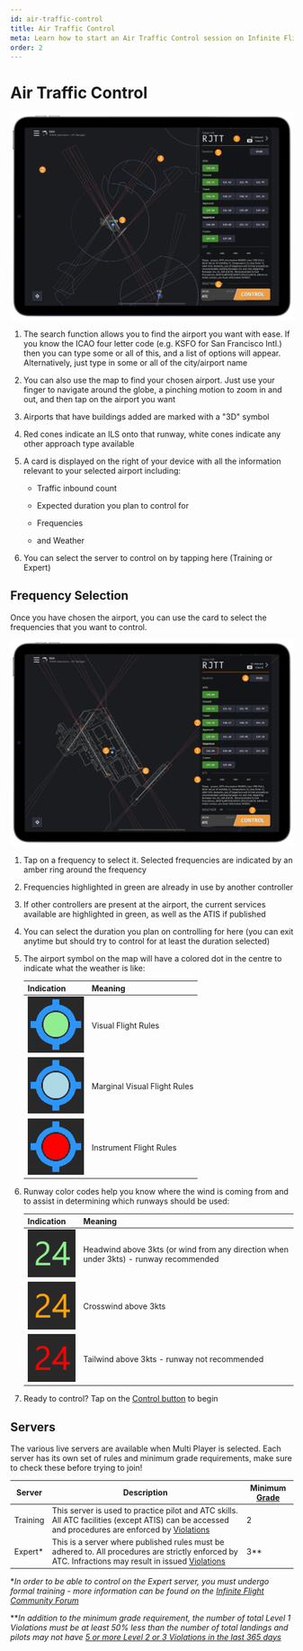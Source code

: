 ```yaml
---
id: air-traffic-control
title: Air Traffic Control
meta: Learn how to start an Air Traffic Control session on Infinite Flight.
order: 2
---
```


# Air Traffic Control



![ATC Page](_images/manual/frames/air-traffic-control-page-233.png)



1. The search function allows you to find the airport you want with ease. If you know the ICAO four letter code (e.g. KSFO for San Francisco Intl.) then you can type some or all of this, and a list of options will appear. Alternatively, just type in some or all of the city/airport name

2. You can also use the map to find your chosen airport. Just use your finger to navigate around the globe, a pinching motion to zoom in and out, and then tap on the airport you want

3. Airports that have buildings added are marked with a "3D" symbol

4. Red cones indicate an ILS onto that runway, white cones indicate any other approach type available

5. A card is displayed on the right of your device with all the information relevant to your selected airport including:

   - Traffic inbound count

   - Expected duration you plan to control for

   - Frequencies

   - and Weather

6. You can select the server to control on by tapping here (Training or Expert)



## Frequency Selection

Once you have chosen the airport, you can use the card to select the frequencies that you want to control.



![Frequency Selection](_images/manual/frames/frequency-selection-233.png)



1. Tap on a frequency to select it. Selected frequencies are indicated by an amber ring around the frequency

    

2. Frequencies highlighted in green are already in use by another controller

    

3. If other controllers are present at the airport, the current services available are highlighted in green, as well as the ATIS if published

    

4. You can select the duration you plan on controlling for here (you can exit anytime but should try to control for at least the duration selected)

    

5. The airport symbol on the map will have a colored dot in the centre to indicate what the weather is like:

   | Indication                                  | Meaning                      |
   | ------------------------------------------- | ---------------------------- |
   | ![](_images/manual/tables/weather-vfr.png)  | Visual Flight Rules          |
   | ![](_images/manual/tables/weather-mvfr.png) | Marginal Visual Flight Rules |
   | ![](_images/manual/tables/weather-ifr.png)  | Instrument Flight Rules      |

   

7. Runway color codes help you know where the wind is coming from and to assist in determining which runways should be used:

   | Indication                                    | Meaning                                                      |
   | --------------------------------------------- | ------------------------------------------------------------ |
   | ![](_images/manual/tables/weather-green.png)  | Headwind above 3kts (or wind from any direction when under 3kts) - runway recommended |
   | ![](_images/manual/tables/weather-orange.png) | Crosswind above 3kts                                         |
   | ![](_images/manual/tables/weather-red.png)    | Tailwind above 3kts - runway not recommended                 |

   

8. Ready to control? Tap on the [Control button](/guide/getting-started-guide/atc-user-interface/ground-tower-radar) to begin

   


## Servers

The various live servers are available when Multi Player is selected. Each server has its own set of rules and minimum grade requirements, make sure to check these before trying to join!



| Server   | Description                                                  | Minimum [Grade](/guide/getting-started-guide/home-user-interface/user-profile#the-grade-table) |
| -------- | ------------------------------------------------------------ | ------------------------------------------------------------ |
| Training | This server is used to practice pilot and ATC skills. All ATC facilities (except ATIS) can be accessed and procedures are enforced by [Violations](/guide/getting-started-guide/pilot-user-interface/violations#violations) | 2                                                            |
| Expert*  | This is a server where published rules must be adhered to. All procedures are strictly enforced by ATC. Infractions may result in issued [Violations](/guide/getting-started-guide/pilot-user-interface/violations#violations) | 3**                                                          |

**In order to be able to control on the Expert server, you must undergo formal training - more information can be found on the [Infinite Flight Community Forum](https://community.infiniteflight.com/t/infinite-flight-atc-recruiting/564656)*

***In addition to the minimum grade requirement, the number of total Level 1 Violations must be at least 50% less than the number of total landings and pilots may not have [5 or more Level 2 or 3 Violations in the last 365 days](/guide/getting-started-guide/pilot-user-interface/violations#what-happens-if-i-get-a-violation%3F)*

